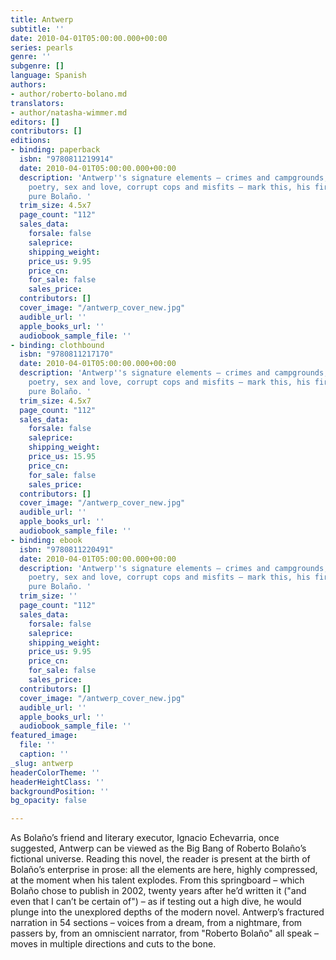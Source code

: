 ```yaml
---
title: Antwerp
subtitle: ''
date: 2010-04-01T05:00:00.000+00:00
series: pearls
genre: ''
subgenre: []
language: Spanish
authors:
- author/roberto-bolano.md
translators:
- author/natasha-wimmer.md
editors: []
contributors: []
editions:
- binding: paperback
  isbn: "9780811219914"
  date: 2010-04-01T05:00:00.000+00:00
  description: 'Antwerp''s signature elements – crimes and campgrounds, drifters and
    poetry, sex and love, corrupt cops and misfits – mark this, his first novel, as
    pure Bolaño. '
  trim_size: 4.5x7
  page_count: "112"
  sales_data:
    forsale: false
    saleprice: 
    shipping_weight: 
    price_us: 9.95
    price_cn: 
    for_sale: false
    sales_price: 
  contributors: []
  cover_image: "/antwerp_cover_new.jpg"
  audible_url: ''
  apple_books_url: ''
  audiobook_sample_file: ''
- binding: clothbound
  isbn: "9780811217170"
  date: 2010-04-01T05:00:00.000+00:00
  description: 'Antwerp''s signature elements – crimes and campgrounds, drifters and
    poetry, sex and love, corrupt cops and misfits – mark this, his first novel, as
    pure Bolaño. '
  trim_size: 4.5x7
  page_count: "112"
  sales_data:
    forsale: false
    saleprice: 
    shipping_weight: 
    price_us: 15.95
    price_cn: 
    for_sale: false
    sales_price: 
  contributors: []
  cover_image: "/antwerp_cover_new.jpg"
  audible_url: ''
  apple_books_url: ''
  audiobook_sample_file: ''
- binding: ebook
  isbn: "9780811220491"
  date: 2010-04-01T05:00:00.000+00:00
  description: 'Antwerp''s signature elements – crimes and campgrounds, drifters and
    poetry, sex and love, corrupt cops and misfits – mark this, his first novel, as
    pure Bolaño. '
  trim_size: ''
  page_count: "112"
  sales_data:
    forsale: false
    saleprice: 
    shipping_weight: 
    price_us: 9.95
    price_cn: 
    for_sale: false
    sales_price: 
  contributors: []
  cover_image: "/antwerp_cover_new.jpg"
  audible_url: ''
  apple_books_url: ''
  audiobook_sample_file: ''
featured_image:
  file: ''
  caption: ''
_slug: antwerp
headerColorTheme: ''
headerHeightClass: ''
backgroundPosition: ''
bg_opacity: false

---
```

As Bolaño’s friend and literary executor, Ignacio Echevarria, once suggested, Antwerp can be viewed as the Big Bang of Roberto Bolaño’s fictional universe. Reading this novel, the reader is present at the birth of Bolaño’s enterprise in prose: all the elements are here, highly compressed, at the moment when his talent explodes. From this springboard – which Bolaño chose to publish in 2002, twenty years after he’d written it ("and even that I can’t be certain of") – as if testing out a high dive, he would plunge into the unexplored depths of the modern novel. Antwerp’s fractured narration in 54 sections – voices from a dream, from a nightmare, from passers by, from an omniscient narrator, from "Roberto Bolaño" all speak – moves in multiple directions and cuts to the bone.